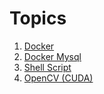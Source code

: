 # Topics
1. [Docker](./docker/)
2. [Docker Mysql](./docker-mysql/)
3. [Shell Script](./shell-script/)
4. [OpenCV (CUDA)](./opencv/)


